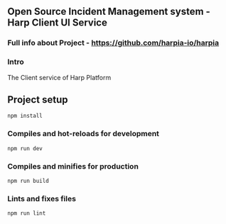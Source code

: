 ## Open Source Incident Management system - Harp Client UI Service

### Full info about Project - https://github.com/harpia-io/harpia

### Intro
The Client service of Harp Platform

## Project setup
```
npm install
```

### Compiles and hot-reloads for development
```
npm run dev
```

### Compiles and minifies for production
```
npm run build
```

### Lints and fixes files
```
npm run lint
```